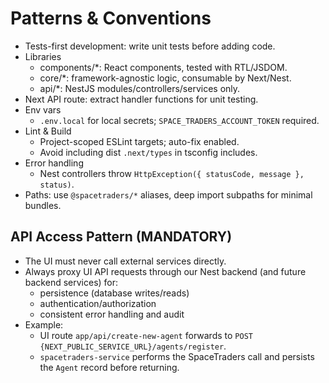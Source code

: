 # Patterns & Conventions

- Tests-first development: write unit tests before adding code.
- Libraries
  - components/*: React components, tested with RTL/JSDOM.
  - core/*: framework-agnostic logic, consumable by Next/Nest.
  - api/*: NestJS modules/controllers/services only.
- Next API route: extract handler functions for unit testing.
- Env vars
  - `.env.local` for local secrets; `SPACE_TRADERS_ACCOUNT_TOKEN` required.
- Lint & Build
  - Project-scoped ESLint targets; auto-fix enabled.
  - Avoid including dist `.next/types` in tsconfig includes.
- Error handling
  - Nest controllers throw `HttpException({ statusCode, message }, status)`.
- Paths: use `@spacetraders/*` aliases, deep import subpaths for minimal bundles.

## API Access Pattern (MANDATORY)

- The UI must never call external services directly.
- Always proxy UI API requests through our Nest backend (and future backend services) for:
  - persistence (database writes/reads)
  - authentication/authorization
  - consistent error handling and audit
- Example:
  - UI route `app/api/create-new-agent` forwards to `POST {NEXT_PUBLIC_SERVICE_URL}/agents/register`.
  - `spacetraders-service` performs the SpaceTraders call and persists the `Agent` record before returning.
